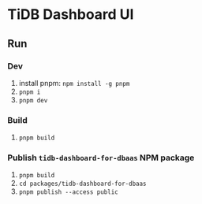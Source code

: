 # TiDB Dashboard UI

## Run

### Dev

1. install pnpm: `npm install -g pnpm`
1. `pnpm i`
1. `pnpm dev`

### Build

1. `pnpm build`

### Publish `tidb-dashboard-for-dbaas` NPM package

1. `pnpm build`
1. `cd packages/tidb-dashboard-for-dbaas`
1. `pnpm publish --access public`
